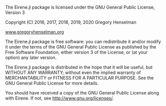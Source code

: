 The Eirene.jl package is licensed under the GNU General Public License,
Version 3

Copyright (C) 2016, 2017, 2018, 2019, 2020  Gregory Henselman

www.gregoryhenselman.org

The Eirene.jl package is free software: you can redistribute it and/or modify
it under the terms of the GNU General Public License as published by
the Free Software Foundation, either version 3 of the License, or
(at your option) any later version.

The Eirene.jl package is distributed in the hope that it will be useful,
but WITHOUT ANY WARRANTY; without even the implied warranty of
MERCHANTABILITY or FITNESS FOR A PARTICULAR PURPOSE.  See the
GNU General Public License for more details.

You should have received a copy of the GNU General Public License
along with Eirene.  If not, see <http://www.gnu.org/licenses/>.
